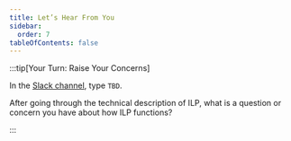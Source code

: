 ```yaml
---
title: Let’s Hear From You
sidebar:
  order: 7
tableOfContents: false
---
```


:::tip[Your Turn: Raise Your Concerns]

In the [Slack channel](https://app.slack.com/client/T0KKJC1N1/C06MAS29NF4), type `TBD`.

After going through the technical description of ILP, what is a question or concern you have about how ILP functions?

:::
